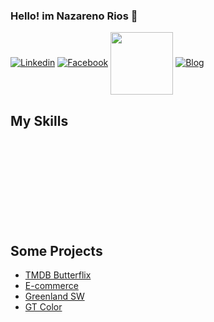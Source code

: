 ### Hello! im Nazareno Rios 👋

[![Linkedin](https://img.shields.io/badge/LinkedIn-0077B5?style=for-the-badge&logo=linkedin&logoColor=white)](https://www.linkedin.com/in/nazareno-rios/)
[![Facebook](https://img.shields.io/badge/Facebook-1877F2?style=for-the-badge&logo=facebook&logoColor=white)](https://www.facebook.com/nazareno.rios.1/)
<a href="#" onclick='window.open("https://www.instagram.com/nazarenorios1/");return false;'><img align="center" alt="" width="100" src="https://camo.githubusercontent.com/c9dacf0f25a1489fdbc6c0d2b41cda58b77fa210a13a886d6f99e027adfbd358/68747470733a2f2f6564656e742e6769746875622e696f2f537570657254696e7949636f6e732f696d616765732f7376672f696e7374616772616d2e737667" /></a>
[![Blog](https://img.shields.io/website-up-down-green-red/http/monip.org.svg)](https://nazarenorios.github.io/portfolio/)


## My Skills

<div style="display: inline_block"><br/>
    <img align="center" alt="" src="https://img.shields.io/badge/Linux-FCC624?style=for-the-badge&logo=linux&logoColor=black" />
    <img align="center" alt="" src="https://img.shields.io/badge/JavaScript-F7DF1E?style=for-the-badge&logo=javascript&logoColor=black" />
    <img align="center" alt="" src="https://img.shields.io/badge/TypeScript-007ACC?style=for-the-badge&logo=typescript&logoColor=white" />
    <img align="center" alt="" src="https://img.shields.io/badge/React-20232A?style=for-the-badge&logo=react&logoColor=61DAFB" />
    <img align="center" alt="" src="https://img.shields.io/badge/Next-black?style=for-the-badge&logo=next.js&logoColor=white" />
    <img align="center" alt="" src="https://img.shields.io/badge/React_Native-20232A?style=for-the-badge&logo=react&logoColor=61DAFB" />
    <img align="center" alt="" src="https://img.shields.io/badge/Redux-593D88?style=for-the-badge&logo=redux&logoColor=white" />
</div>

<div style="display: inline_block"><br/>
    <img align="center" alt="" src="https://img.shields.io/badge/Node.js-43853D?style=for-the-badge&logo=node.js&logoColor=white" />
    <!--  <img align="center" alt="" src="https://img.shields.io/badge/Express.js-404D59?style=for-the-badge" />-->
    <img align="center" alt="" src="https://img.shields.io/badge/MySQL-00000F?style=for-the-badge&logo=mysql&logoColor=white" />
    <img align="center" alt="" src="https://img.shields.io/badge/PostgreSQL-316192?style=for-the-badge&logo=postgresql&logoColor=white" />
    <img align="center" alt="" src="https://img.shields.io/badge/sequelize-323330?style=for-the-badge&logo=sequelize&logoColor=blue" />
    <img align="center" alt="" src="https://img.shields.io/badge/MongoDB-4EA94B?style=for-the-badge&logo=mongodb&logoColor=white" />
    <img align="center" alt="" src="https://img.shields.io/badge/Firebase-039BE5?style=for-the-badge&logo=Firebase&logoColor=white" />
    <img align="center" alt="" src="https://img.shields.io/badge/Amazon_AWS-FF9900?style=for-the-badge&logo=amazonaws&logoColor=white" />
</div>

<div style="display: inline_block"><br/>
    <img align="center" alt="" src="https://img.shields.io/badge/HTML5-E34F26?style=for-the-badge&logo=html5&logoColor=white" />
    <img align="center" alt="" src="https://img.shields.io/badge/CSS3-1572B6?style=for-the-badge&logo=css3&logoColor=white" />
    <img align="center" alt="" src="https://img.shields.io/badge/Sass-CC6699?style=for-the-badge&logo=sass&logoColor=white" />
    <img align="center" alt="" src="https://img.shields.io/badge/Tailwind_CSS-38B2AC?style=for-the-badge&logo=tailwind-css&logoColor=white" />
    <img align="center" alt="" src="https://img.shields.io/badge/Bootstrap-563D7C?style=for-the-badge&logo=bootstrap&logoColor=white" />
    <img align="center" alt="" src="https://img.shields.io/badge/Material--UI-0081CB?style=for-the-badge&logo=material-ui&logoColor=white" />
    <img align="center" alt="" src="https://img.shields.io/badge/styled--components-DB7093?style=for-the-badge&logo=styled-components&logoColor=white" />
</div>

<br/>
<br/>

## Some Projects
- [TMDB Butterflix](https://butterflix.vercel.app/)
- [E-commerce](https://www.youtube.com/watch?v=5mcsn3wxW4g)
- [Greenland SW](https://greenlandsw.netlify.app/)
- [GT Color](https://gtcolor.netlify.app/)
